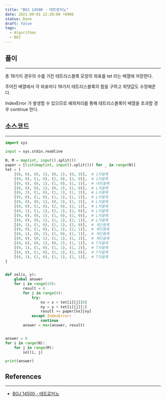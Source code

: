 ```yaml
---
title: "BOJ 14500 - 테트로미노"
date: 2021-09-01 22:20:00 +0900
status: Done
draft: false
tags:
  - Algorithms
  - BOJ
---
```

## 풀이
---
총 19가지 경우의 수를 가진 테트리스블록 모양의 좌표를 tet 라는 배열에 저장한다.

주어진 배열에서 각 좌표마다 19가지 테트리스블록의 합을 구하고 최댓값도 수정해준다.

IndexError 가 발생할 수 있으므로 예외처리를 통해 테트리스블록이 배열을 초과할 경우 continue 한다.

## 소스코드
---
```python
import sys

input = sys.stdin.readline

N, M = map(int, input().split())
paper = [list(map(int, input().split())) for _ in range(N)]
tet = [
    [(0, 0), (0, 1), (0, 2), (0, 3)],  # 1자블록
    [(0, 0), (1, 0), (2, 0), (3, 0)],  # 1자블록
    [(0, 0), (0, 1), (1, 0), (1, 1)],  # 네모블록
    [(0, 0), (0, 1), (0, 2), (1, 0)],  # L자블록
    [(0, 2), (1, 0), (1, 1), (1, 2)],  # L자블록
    [(0, 0), (1, 0), (1, 1), (1, 2)],  # L자블록
    [(0, 0), (0, 1), (0, 2), (1, 2)],  # L자블록
    [(0, 0), (1, 0), (2, 0), (2, 1)],  # L자블록
    [(0, 1), (1, 1), (2, 1), (2, 0)],  # L자블록
    [(0, 0), (0, 1), (1, 0), (2, 0)],  # L자블록
    [(0, 0), (0, 1), (1, 1), (2, 1)],  # L자블록
    [(0, 1), (1, 0), (1, 1), (2, 0)],  # 계단블록
    [(0, 0), (1, 0), (1, 1), (2, 1)],  # 계단블록
    [(0, 1), (0, 2), (1, 0), (1, 1)],  # 계단블록
    [(0, 0), (0, 1), (1, 1), (1, 2)],  # 계단블록
    [(0, 0), (0, 1), (0, 2), (1, 1)],  # T자블록
    [(0, 1), (1, 0), (1, 1), (1, 2)],  # T자블록
    [(0, 0), (1, 0), (1, 1), (2, 0)],  # T자블록
    [(0, 1), (1, 0), (1, 1), (2, 1)],  # T자블록
]


def sol(x, y):
    global answer
    for i in range(19):
        result = 0
        for j in range(4):
            try:
                nx = x + tet[i][j][0]
                ny = y + tet[i][j][1]
                result += paper[nx][ny]
            except IndexError:
                continue
        answer = max(answer, result)


answer = 0
for i in range(N):
    for j in range(M):
        sol(i, j)

print(answer)
```

## References
---
- [BOJ 14500 - 테트로미노](https://www.acmicpc.net/problem/14500)
